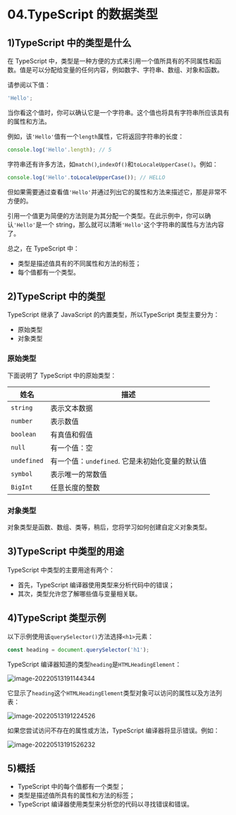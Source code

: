 # 04.TypeScript 的数据类型

## 1)TypeScript 中的类型是什么

在 TypeScript 中，类型是一种方便的方式来引用一个值所具有的不同属性和函数。值是可以分配给变量的任何内容，例如数字、字符串、数组、对象和函数。

请参阅以下值：

```typescript
'Hello';
```

当你看这个值时，你可以确认它是一个字符串。这个值也将具有字符串所应该具有的属性和方法。

例如，该`'Hello'`值有一个`length`属性，它将返回字符串的长度：

```typescript
console.log('Hello'.length); // 5
```

字符串还有许多方法，如`match()`,`indexOf()`和`toLocaleUpperCase()`。例如：

```typescript
console.log('Hello'.toLocaleUpperCase()); // HELLO
```

但如果需要通过查看值`'Hello'`并通过列出它的属性和方法来描述它，那是非常不方便的。

引用一个值更为简便的方法则是为其分配一个类型。在此示例中，你可以确认`'Hello'`是一个 string，那么就可以清晰`'Hello'`这个字符串的属性与方法内容了。

总之，在 TypeScript 中：

- 类型是描述值具有的不同属性和方法的标签；
- 每个值都有一个类型。

## 2)TypeScript 中的类型

TypeScript 继承了 JavaScript 的内置类型，所以TypeScript 类型主要分为：

- 原始类型
- 对象类型

### 原始类型

下面说明了 TypeScript 中的原始类型：

| **姓名**    | **描述**                                        |
| ----------- | ----------------------------------------------- |
| `string`    | 表示文本数据                                    |
| `number`    | 表示数值                                        |
| `boolean`   | 有真值和假值                                    |
| `null`      | 有一个值：空                                    |
| `undefined` | 有一个值：`undefined`. 它是未初始化变量的默认值 |
| `symbol`    | 表示唯一的常数值                                |
| `BigInt`    | 任意长度的整数                                  |

### 对象类型

对象类型是函数、数组、类等，稍后，您将学习如何创建自定义对象类型。

## 3)TypeScript 中类型的用途

TypeScript 中类型的主要用途有两个：

- 首先，TypeScript 编译器使用类型来分析代码中的错误；
- 其次，类型允许您了解哪些值与变量相关联。

## 4)TypeScript 类型示例

以下示例使用该`querySelector()`方法选择`<h1>`元素：

```typescript
const heading = document.querySelector('h1');
```

TypeScript 编译器知道的类型`heading`是`HTMLHeadingElement`：

![image-20220513191144344](http://qn.chinavanes.com/qiniu_picGo/image-20220513191144344.png)

它显示了`heading`这个`HTMLHeadingElement`类型对象可以访问的属性以及方法列表：

![image-20220513191224526](http://qn.chinavanes.com/qiniu_picGo/image-20220513191224526.png)

如果您尝试访问不存在的属性或方法，TypeScript 编译器将显示错误。例如：

![image-20220513191526232](http://qn.chinavanes.com/qiniu_picGo/image-20220513191526232.png)

## 5)概括

- TypeScript 中的每个值都有一个类型；
- 类型是描述值所具有的属性和方法的标签；
- TypeScript 编译器使用类型来分析您的代码以寻找错误和错误。
